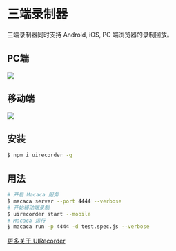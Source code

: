 # 三端录制器

三端录制器同时支持 Android, iOS, PC 端浏览器的录制回放。

## PC端

![](//wx1.sinaimg.cn/mw1024/7f3afc78gy1fdf5gass5rg20sg0g0kjo.gif)

## 移动端

![](//wx2.sinaimg.cn/mw1024/7f3afc78gy1fdf5hb8anig20sg0g0u12.gif)

## 安装

```bash
$ npm i uirecorder -g
```

## 用法

```bash
# 开启 Macaca 服务
$ macaca server --port 4444 --verbose
# 开始移动端录制
$ uirecorder start --mobile
# Macaca 运行
$ macaca run -p 4444 -d test.spec.js --verbose
```

[更多关于 UIRecorder](https://github.com/alibaba/uirecorder)

